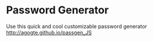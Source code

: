# Password Generator

Use this quick and cool customizable password generator http://agogte.github.io/passgen_JS
